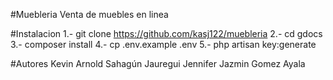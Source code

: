 #Muebleria
Venta de muebles en linea

#Instalacion
1.- git clone https://github.com/kasj122/muebleria
2.- cd gdocs
3.- composer install
4.- cp .env.example .env
5.- php artisan key:generate

#Autores
Kevin Arnold Sahagún Jauregui
Jennifer Jazmin Gomez Ayala